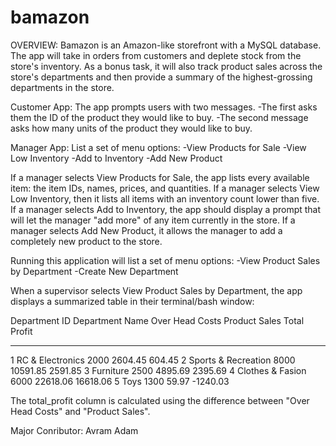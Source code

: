 # bamazon

OVERVIEW:
Bamazon is an Amazon-like storefront with a MySQL database. The app will take in orders from customers and deplete stock 
from the store's inventory. As a bonus task, it will also track product sales across the store's departments and then provide 
a summary of the highest-grossing departments in the store.

Customer App:
The app prompts users with two messages.
-The first asks them the ID of the product they would like to buy.
-The second message asks how many units of the product they would like to buy.

Manager App:
List a set of menu options:
-View Products for Sale
-View Low Inventory
-Add to Inventory
-Add New Product

If a manager selects View Products for Sale, the app lists every available item: the item IDs, names, prices, and quantities.
If a manager selects View Low Inventory, then it lists all items with an inventory count lower than five.
If a manager selects Add to Inventory, the app should display a prompt that will let the manager "add more" of any item currently in the store.
If a manager selects Add New Product, it allows the manager to add a completely new product to the store.

Running this application will list a set of menu options:
-View Product Sales by Department
-Create New Department

When a supervisor selects View Product Sales by Department, the app displays a summarized table in their terminal/bash window:

Department ID  Department Name      Over Head Costs  Product Sales  Total Profit
-------------  -------------------  ---------------  -------------  ------------
1              RC & Electronics     2000             2604.45        604.45
2              Sports & Recreation  8000             10591.85       2591.85
3              Furniture            2500             4895.69        2395.69
4              Clothes & Fasion     6000             22618.06       16618.06
5              Toys                 1300             59.97          -1240.03

The total_profit column is calculated using the difference between "Over Head Costs" and "Product Sales".

Major Conributor: Avram Adam
